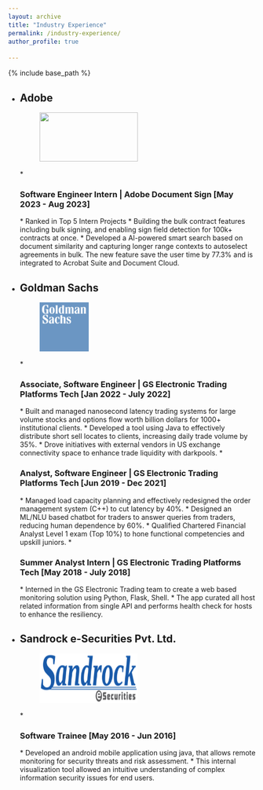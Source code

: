 ```yaml
---
layout: archive
title: "Industry Experience"
permalink: /industry-experience/
author_profile: true

---
```


{% include base_path %}

* <h2>Adobe</h2>
  <figure>
  <img src="/images/logoadobe.png" style="width:200px;height:100px;">
  </figure>
  * <h3>Software Engineer Intern | Adobe Document Sign [May 2023 - Aug 2023]</h3>
    * Ranked in Top 5 Intern Projects
    * Building the bulk contract features including bulk signing, and enabling sign field detection for 100k+ contracts at once.
    * Developed a AI-powered smart search based on document similarity and capturing longer range contexts to autoselect agreements in bulk. The new feature save the user time by 77.3% and is integrated to Acrobat Suite and Document Cloud.

* <h2>Goldman Sachs</h2>
  <figure>
  <img src="/images/logogs.png" alt="flower" style="width:100px;height:100px;">
  </figure>
  * <h3>Associate, Software Engineer | GS Electronic Trading Platforms Tech [Jan 2022 - July 2022]</h3>
    * Built and managed nanosecond latency trading systems for large volume stocks and options flow worth billion dollars for 1000+ institutional clients.
    * Developed a tool using Java to effectively distribute short sell locates to clients, increasing daily trade volume by 35%.
    * Drove initiatives with external vendors in US exchange connectivity space to enhance trade liquidity with darkpools.
  * <h3>Analyst, Software Engineer | GS Electronic Trading Platforms Tech [Jun 2019 - Dec 2021]</h3>
    * Managed load capacity planning and effectively redesigned the order management system  (C++) to cut latency by 40%.
    * Designed an ML/NLU based chatbot for traders to answer queries from traders, reducing human dependence by 60%.
    * Qualified Chartered Financial Analyst Level 1 exam (Top 10%) to hone functional competencies and upskill juniors.
  * <h3>Summer Analyst Intern | GS Electronic Trading Platforms Tech [May 2018 - July 2018]</h3>
    * Interned in the GS Electronic Trading team to create a web based monitoring solution using Python, Flask, Shell.
    * The app curated all host related information from single API and performs health check for hosts to enhance the resiliency.

* <h2>Sandrock e-Securities Pvt. Ltd.</h2>
  <figure>
  <img src="/images/logosandrock.png" style="width:200px;height:100px;">
  </figure>
  * <h3>Software Trainee [May 2016 - Jun 2016]</h3>
    * Developed an android mobile application using java, that allows remote monitoring for security threats and risk assessment.
    * This internal visualization tool allowed an intuitive understanding of complex information security issues for end users.